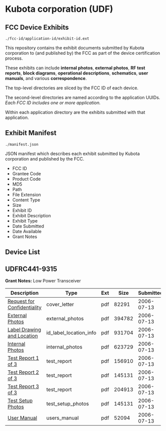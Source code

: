# Kubota corporation (UDF)
## FCC Device Exhibits

```
./fcc-id/application-id/exhibit-id.ext
```

This repository contains the exhibit documents submitted by Kubota corporation to (and published by) the FCC as part of the device certification process.

These exhibits can include **internal photos**, **external photos**, **RF test reports**, **block diagrams**, **operational descriptions**, **schematics**, **user manuals**, and various **correspondence**.

The top-level directories are sliced by the FCC ID of each device.

The second-level directories are named according to the application UUIDs. *Each FCC ID includes one or more application.*

Within each application directory are the exhibits submitted with that application. 

## Exhibit Manifest

```
./manifest.json
```

JSON manifest which describes each exhibit submitted by Kubota corporation and published by the FCC.

- FCC ID
- Grantee Code
- Product Code
- MD5
- Path
- File Extension
- Content Type
- Size
- Exhibit ID
- Exhibit Description
- Exhibit Type
- Date Submitted
- Date Available
- Grant Notes

## Device List
## UDFRC441-9315
**Grant Notes:** Low Power Transceiver

| Description | Type | Ext | Size | Submitted | Available |
| ----------- | ---- | --- | ---- | --------- | --------- |
| [Request for Confidentiality](UDFRC441-9315/e376730047514b6ad3b47ccddf4eb176/680908.pdf) | cover_letter | pdf | 82291 | 2006-07-13 | 2006-07-13 |
| [External Photos](UDFRC441-9315/e376730047514b6ad3b47ccddf4eb176/680905.pdf) | external_photos | pdf | 394782 | 2006-07-13 | 2006-07-13 |
| [Label Drawing and Location](UDFRC441-9315/e376730047514b6ad3b47ccddf4eb176/680904.pdf) | id_label_location_info | pdf | 931704 | 2006-07-13 | 2006-07-13 |
| [Internal Photos](UDFRC441-9315/e376730047514b6ad3b47ccddf4eb176/680902.pdf) | internal_photos | pdf | 623729 | 2006-07-13 | 2006-07-13 |
| [Test Report 1 of 3](UDFRC441-9315/e376730047514b6ad3b47ccddf4eb176/680890.pdf) | test_report | pdf | 156910 | 2006-07-13 | 2006-07-13 |
| [Test Report 2 of 3](UDFRC441-9315/e376730047514b6ad3b47ccddf4eb176/680888.pdf) | test_report | pdf | 145131 | 2006-07-13 | 2006-07-13 |
| [Test Report 3 of 3](UDFRC441-9315/e376730047514b6ad3b47ccddf4eb176/680894.pdf) | test_report | pdf | 204913 | 2006-07-13 | 2006-07-13 |
| [Test Setup Photos](UDFRC441-9315/e376730047514b6ad3b47ccddf4eb176/680888.pdf) | test_setup_photos | pdf | 145131 | 2006-07-13 | 2006-07-13 |
| [User Manual](UDFRC441-9315/e376730047514b6ad3b47ccddf4eb176/680886.pdf) | users_manual | pdf | 52094 | 2006-07-13 | 2006-07-13 |
